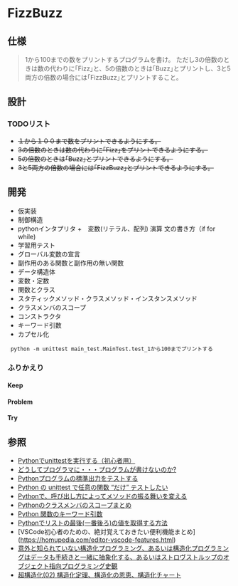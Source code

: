 # FizzBuzz

## 仕様
> 1から100までの数をプリントするプログラムを書け。
> ただし3の倍数のときは数の代わりに｢Fizz｣と、5の倍数のときは｢Buzz｣とプリントし、3と5両方の倍数の場合には｢FizzBuzz｣とプリントすること。

## 設計
### TODOリスト
+ ~~１から１００まで数をプリントできるようにする。~~
+ ~~3の倍数のときは数の代わりに｢Fizz｣をプリントできるようにする。~~
+ ~~5の倍数のときは｢Buzz｣とプリントできるようにする。~~
+ ~~3と5両方の倍数の場合には｢FizzBuzz｣とプリントできるようにする。~~


## 開発
+ 仮実装
+ 制御構造
+ pythonインタプリタ
+　変数(リテラル、配列) 演算 文の書き方（if for while)
+ 学習用テスト
+ グローバル変数の宣言
+ 副作用のある関数と副作用の無い関数
+ データ構造体
+ 変数・定数
+ 関数とクラス
+ スタティックメソッド・クラスメソッド・インスタンスメソッド
+ クラスメンバのスコープ
+ コンストラクタ
+ キーワード引数
+ カプセル化

```
 python -m unittest main_test.MainTest.test_1から100までプリントする
```

### ふりかえり
#### Keep
#### Problem
#### Try

## 参照
+ [Pythonでunittestを実行する（初心者用）](https://qiita.com/takus69/items/cde279266b46daf9972d)
+ [どうしてプログラマに・・・プログラムが書けないのか?](http://www.aoky.net/articles/jeff_atwood/why_cant_programmers_program.htm)
+ [Pythonプログラムの標準出力をテストする](https://qiita.com/Asayu123/items/6f2471aa5ebe597b2638)
+ [Python の unittest で任意の関数 “だけ” テストしたい](https://cloudpack.media/39817)
+ [Pythonで、呼び出し方によってメソッドの振る舞いを変える](https://qiita.com/masaru/items/5ebf2e96d6524830511b)
+ [Pythonのクラスメンバのスコープまとめ](https://qiita.com/0xfffffff7/items/6ef16e79fe9886acb3f2)
+ [Python 関数のキーワード引数](https://qiita.com/junkoda/items/bfd35793c5cd33c600bc)
+ [Pythonでリストの最後(一番後ろ)の値を取得する方法](https://qiita.com/komeiy/items/971ead35d33c25923222)
+ [VSCode初心者のための、絶対覚えておきたい便利機能まとめ]
(https://homupedia.com/editor-vscode-features.html)
+ [意外と知られていない構造化プログラミング、あるいは構造化プログラミングはデータも手続きと一緒に抽象化する、あるいはストロヴストルップのオブジェクト指向プログラミング史観](http://www.tatapa.org/~takuo/structured_programming/structured_programming.html)
+ [超構造化(02) 構造化定理、構造化の恩恵、構造化チャート](http://sken20k.hatenablog.com/entry/2018/02/07/230005)